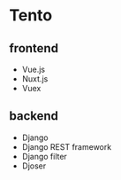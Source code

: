 # Tento

## frontend

- Vue.js
- Nuxt.js
- Vuex

## backend

- Django
- Django REST framework
- Django filter
- Djoser
